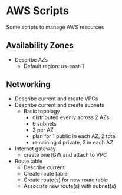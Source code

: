 # AWS Scripts
Some scripts to manage AWS resources
## Availability Zones
  * Describe AZs
    * Default region: us-east-1
## Networking
  * Describe current and create VPCs
  * Describe current and create subnets
    * Basic topology
      * distributed evenly across 2 AZs
      * 6 subnets
      * 3 per AZ
      * plan for 1 public in each AZ, 2 total
      * remaining 4 private, 2 in each AZ
  * Internet gateway
    *  create one IGW and attach to VPC
  * Route table
    * Describe current
    * Create route table
    * Create route(s) for new route table
    * Associate new route(s) with subnet(s)
